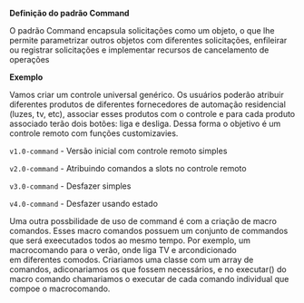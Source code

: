 **Definição do padrão Command**

O padrão Command encapsula solicitações como um objeto, o que lhe permite parametrizar
outros objetos com diferentes solicitações, enfileirar ou registrar solicitações e implementar 
recursos de cancelamento de operações
 

 
 **Exemplo** 
 
 Vamos criar um controle universal genérico. Os usuários poderão atribuir diferentes 
 produtos de diferentes fornecedores de automação residencial (luzes, tv, etc), associar
 esses produtos com o controle e para cada produto associado terão dois botões: liga 
 e desliga. Dessa forma o objetivo é um controle remoto com funções customizavies.
 
 `v1.0-command` - Versão inicial com controle remoto simples
 
 `v2.0-command` - Atribuindo comandos a slots no controle remoto
 
 `v3.0-command` - Desfazer simples
 
 `v4.0-command` - Desfazer usando estado
 
 Uma outra possbilidade de uso de command é com a criação de macro comandos.
 Esses macro comandos possuem um conjunto de commandos que será exeecutados todos ao mesmo
 tempo. Por exemplo, um macrocomando para o verão, onde liga TV e arcondicionado  
 em diferentes comodos. Criariamos uma classe com um array de comandos, adiconariamos
 os que fossem necessários, e no executar() do macro comando chamariamos o executar
 de cada comando individual que compoe o macrocomando.
 
 
 